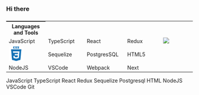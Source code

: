 

### Hi there



<table style="display: flex; align-items: center; justify-content: center;">
  <th>Languages and Tools</th>
   <tr>
     <td width="100px">JavaScript
     </td>
     <td width="100px">TypeScript
     </td>
     <td width="100px">React
     </td>
     <td width="100px">Redux
     </td>
     <td width="100px"><a href="https://expressjs.com/" target="_blank"><img src="https://camo.githubusercontent.com/0566752248b4b31b2c4bdc583404e41066bd0b6726f310b73e1140deefcc31ac/68747470733a2f2f692e636c6f756475702e636f6d2f7a6659366c4c376546612d3330303078333030302e706e67" height="40px"/></a>
     </td>
  </tr>
  <tr>
     <td width="100px"><a href="https://developer.mozilla.org/en-US/docs/Web/CSS"> <img src="https://github.com/devicons/devicon/blob/master/icons/css3/css3-plain-wordmark.svg" height="40px"/></a>
     </td>
     <td width="100px">Sequelize
     </td>
     <td width="100px">PostgresSQL
     </td>
     <td width="100px">HTML5
     </td>
  </tr>
  <tr>
     <td width="100px">NodeJS
     </td>
     <td>VSCode
     </td>
     <td>Webpack
     </td>
     <td>Next
     </td>
  </tr>
  
 </table>


JavaScript  TypeScript React  Redux  Sequelize  Postgresql  HTML  NodeJS  VSCode  Git

<!--
**maemay85/maemay85** is a ✨ _special_ ✨ repository because its `README.md` (this file) appears on your GitHub profile.

Here are some ideas to get you started:

- 🔭 I’m currently working on ...
- 🌱 I’m currently learning ...
- 👯 I’m looking to collaborate on ...
- 🤔 I’m looking for help with ...
- 💬 Ask me about ...
- 📫 How to reach me: ...
- 😄 Pronouns: ...
- ⚡ Fun fact: ...
-->
